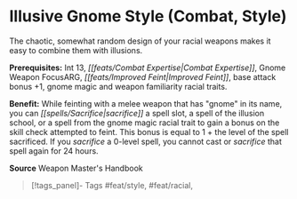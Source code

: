 ﻿---
cssclass: [feats]

---
# Illusive Gnome Style (Combat, Style)

The chaotic, somewhat random design of your racial weapons makes it easy to combine them with illusions.

**Prerequisites:** Int 13, _[[feats/Combat Expertise|Combat Expertise]]_, Gnome Weapon FocusARG, _[[feats/Improved Feint|Improved Feint]]_, base attack bonus +1, gnome magic and weapon familiarity racial traits.

**Benefit:** While feinting with a melee weapon that has "gnome" in its name, you can _[[spells/Sacrifice|sacrifice]]_ a spell slot, a spell of the illusion school, or a spell from the gnome magic racial trait to gain a bonus on the skill check attempted to feint. This bonus is equal to 1 + the level of the spell sacrificed. If you _sacrifice_ a 0-level spell, you cannot cast or _sacrifice_ that spell again for 24 hours.

**Source** Weapon Master's Handbook
>[!tags_panel]- Tags
> #feat/style, #feat/racial, 